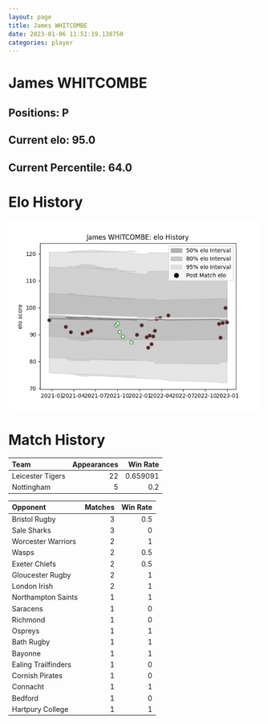 ```yaml
---  
layout: page  
title: James WHITCOMBE  
date: 2023-01-06 11:51:19.138750  
categories: player  
---
```

# James WHITCOMBE

## Positions: P

## Current elo: 95.0

## Current Percentile: 64.0

# Elo History


![elo history](history_JamesWHITCOMBE.png)
# Match History


| Team             |   Appearances |   Win Rate |
|:-----------------|--------------:|-----------:|
| Leicester Tigers |            22 |   0.659091 |
| Nottingham       |             5 |   0.2      |

| Opponent            |   Matches |   Win Rate |
|:--------------------|----------:|-----------:|
| Bristol Rugby       |         3 |        0.5 |
| Sale Sharks         |         3 |        0   |
| Worcester Warriors  |         2 |        1   |
| Wasps               |         2 |        0.5 |
| Exeter Chiefs       |         2 |        0.5 |
| Gloucester Rugby    |         2 |        1   |
| London Irish        |         2 |        1   |
| Northampton Saints  |         1 |        1   |
| Saracens            |         1 |        0   |
| Richmond            |         1 |        0   |
| Ospreys             |         1 |        1   |
| Bath Rugby          |         1 |        1   |
| Bayonne             |         1 |        1   |
| Ealing Trailfinders |         1 |        0   |
| Cornish Pirates     |         1 |        0   |
| Connacht            |         1 |        1   |
| Bedford             |         1 |        0   |
| Hartpury College    |         1 |        1   |